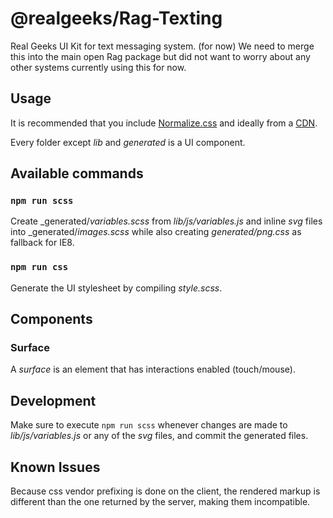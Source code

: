 # @realgeeks/Rag-Texting

Real Geeks UI Kit for text messaging system. (for now) We need to merge this into the main open Rag package but did not want to worry about any other systems currently using this for now.

## Usage

It is recommended that you include [Normalize.css](http://necolas.github.io/normalize.css/) and ideally from a [CDN](https://cdnjs.com/libraries/normalize).

Every folder except _lib_ and _generated_ is a UI component.

## Available commands

### `npm run scss`

Create _generated/_variables.scss_ from _lib/js/variables.js_ and inline _svg_ files into _generated/_images.scss_ while also creating _generated/png.css_ as fallback for IE8.

### `npm run css`

Generate the UI stylesheet by compiling _style.scss_.

## Components

### Surface

A _surface_ is an element that has interactions enabled (touch/mouse).

## Development

Make sure to execute `npm run scss` whenever changes are made to _lib/js/variables.js_ or any of the _svg_ files, and commit the generated files.

## Known Issues

Because css vendor prefixing is done on the client, the rendered markup is different than the one returned by the server, making them incompatible.
